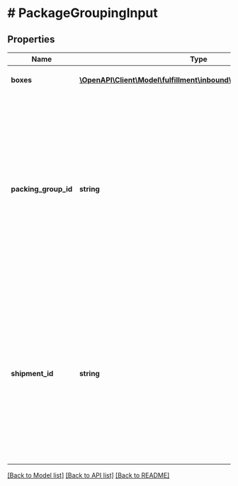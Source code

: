 # # PackageGroupingInput

## Properties

Name | Type | Description | Notes
------------ | ------------- | ------------- | -------------
**boxes** | [**\OpenAPI\Client\Model\fulfillment\inbound\v2024_03_20\BoxInput[]**](BoxInput.md) | Box level information being provided. |
**packing_group_id** | **string** | The ID of the &#x60;packingGroup&#x60; that packages are grouped according to. The &#x60;PackingGroupId&#x60; can only be provided before placement confirmation, and it must belong to the confirmed &#x60;PackingOption&#x60;. One of &#x60;ShipmentId&#x60; or &#x60;PackingGroupId&#x60; must be provided with every request. | [optional]
**shipment_id** | **string** | The ID of the shipment that packages are grouped according to. The &#x60;ShipmentId&#x60; can only be provided after placement confirmation, and the shipment must belong to the confirmed placement option. One of &#x60;ShipmentId&#x60; or &#x60;PackingGroupId&#x60; must be provided with every request. | [optional]

[[Back to Model list]](../../README.md#models) [[Back to API list]](../../README.md#endpoints) [[Back to README]](../../README.md)
